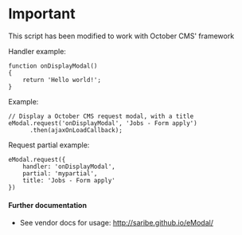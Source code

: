 # Important

This script has been modified to work with October CMS' framework

Handler example:

    function onDisplayModal()
    {
        return 'Hello world!';
    }

Example:

    // Display a October CMS request modal, with a title
    eModal.request('onDisplayModal', 'Jobs - Form apply')
          .then(ajaxOnLoadCallback);

Request partial example:

    eModal.request({
        handler: 'onDisplayModal',
        partial: 'mypartial',
        title: 'Jobs - Form apply'
    })

#### Further documentation

- See vendor docs for usage: http://saribe.github.io/eModal/
